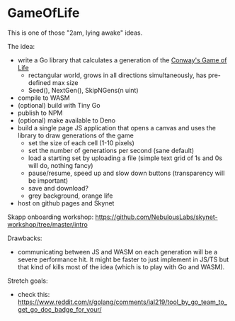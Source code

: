 # GameOfLife

This is one of those "2am, lying awake" ideas.

The idea:
- write a Go library that calculates a generation of the [Conway's Game of Life](https://en.wikipedia.org/wiki/Conway%27s_Game_of_Life)
  - rectangular world, grows in all directions simultaneously, has pre-defined max size
  - Seed(), NextGen(), SkipNGens(n uint)
- compile to WASM
- (optional) build with Tiny Go
- publish to NPM
- (optional) make available to Deno
- build a single page JS application that opens a canvas and uses the library to draw generations of the game
  - set the size of each cell (1-10 pixels)
  - set the number of generations per second (sane default)
  - load a starting set by uploading a file (simple text grid of 1s and 0s will do, nothing fancy)
  - pause/resume, speed up and slow down buttons (transparency will be important)
  - save and download?
  - grey background, orange life
- host on github pages and Skynet

Skapp onboarding workshop: https://github.com/NebulousLabs/skynet-workshop/tree/master/intro

Drawbacks:
- communicating between JS and WASM on each generation will be a severe performance hit. It might be faster to just implement in JS/TS but that kind of kills most of the idea (which is to play with Go and WASM).

Stretch goals:
 - check this: https://www.reddit.com/r/golang/comments/ial219/tool_by_go_team_to_get_go_doc_badge_for_your/
